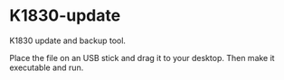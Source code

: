 # K1830-update
K1830 update and backup tool.

Place the file on an USB stick and drag it to your desktop.
Then make it executable and run.
